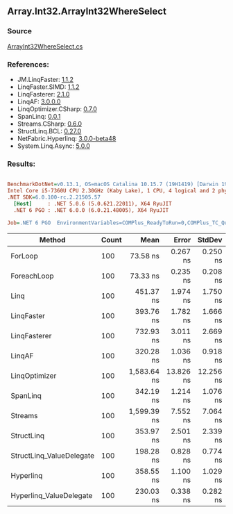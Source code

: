 ﻿## Array.Int32.ArrayInt32WhereSelect

### Source
[ArrayInt32WhereSelect.cs](../LinqBenchmarks/Array/Int32/ArrayInt32WhereSelect.cs)

### References:
- JM.LinqFaster: [1.1.2](https://www.nuget.org/packages/JM.LinqFaster/1.1.2)
- LinqFaster.SIMD: [1.1.2](https://www.nuget.org/packages/LinqFaster.SIMD/1.0.3)
- LinqFasterer: [2.1.0](https://www.nuget.org/packages/LinqFasterer/2.1.0)
- LinqAF: [3.0.0.0](https://www.nuget.org/packages/LinqAF/3.0.0.0)
- LinqOptimizer.CSharp: [0.7.0](https://www.nuget.org/packages/LinqOptimizer.CSharp/0.7.0)
- SpanLinq: [0.0.1](https://www.nuget.org/packages/SpanLinq/0.0.1)
- Streams.CSharp: [0.6.0](https://www.nuget.org/packages/Streams.CSharp/0.6.0)
- StructLinq.BCL: [0.27.0](https://www.nuget.org/packages/StructLinq/0.27.0)
- NetFabric.Hyperlinq: [3.0.0-beta48](https://www.nuget.org/packages/NetFabric.Hyperlinq/3.0.0-beta48)
- System.Linq.Async: [5.0.0](https://www.nuget.org/packages/System.Linq.Async/5.0.0)

### Results:
``` ini

BenchmarkDotNet=v0.13.1, OS=macOS Catalina 10.15.7 (19H1419) [Darwin 19.6.0]
Intel Core i5-7360U CPU 2.30GHz (Kaby Lake), 1 CPU, 4 logical and 2 physical cores
.NET SDK=6.0.100-rc.2.21505.57
  [Host]     : .NET 5.0.6 (5.0.621.22011), X64 RyuJIT
  .NET 6 PGO : .NET 6.0.0 (6.0.21.48005), X64 RyuJIT

Job=.NET 6 PGO  EnvironmentVariables=COMPlus_ReadyToRun=0,COMPlus_TC_QuickJitForLoops=1,COMPlus_TieredPGO=1  Runtime=.NET 6.0  

```
|                   Method | Count |        Mean |     Error |    StdDev |         Ratio | RatioSD |  Gen 0 | Allocated |
|------------------------- |------ |------------:|----------:|----------:|--------------:|--------:|-------:|----------:|
|                  ForLoop |   100 |    73.58 ns |  0.267 ns |  0.250 ns |      baseline |         |      - |         - |
|              ForeachLoop |   100 |    73.33 ns |  0.235 ns |  0.208 ns |  1.00x faster |   0.00x |      - |         - |
|                     Linq |   100 |   451.37 ns |  1.974 ns |  1.750 ns |  6.14x slower |   0.03x | 0.0496 |     104 B |
|               LinqFaster |   100 |   393.76 ns |  1.782 ns |  1.666 ns |  5.35x slower |   0.03x | 0.3171 |     664 B |
|             LinqFasterer |   100 |   732.93 ns |  3.011 ns |  2.669 ns |  9.96x slower |   0.06x | 0.4129 |     864 B |
|                   LinqAF |   100 |   320.28 ns |  1.036 ns |  0.918 ns |  4.35x slower |   0.02x |      - |         - |
|            LinqOptimizer |   100 | 1,583.64 ns | 13.826 ns | 12.256 ns | 21.52x slower |   0.14x | 4.1485 |   8,682 B |
|                 SpanLinq |   100 |   342.19 ns |  1.214 ns |  1.076 ns |  4.65x slower |   0.02x |      - |         - |
|                  Streams |   100 | 1,599.39 ns |  7.552 ns |  7.064 ns | 21.74x slower |   0.13x | 0.3510 |     736 B |
|               StructLinq |   100 |   353.97 ns |  2.501 ns |  2.339 ns |  4.81x slower |   0.04x | 0.0305 |      64 B |
| StructLinq_ValueDelegate |   100 |   198.28 ns |  0.828 ns |  0.774 ns |  2.69x slower |   0.02x |      - |         - |
|                Hyperlinq |   100 |   358.55 ns |  1.100 ns |  1.029 ns |  4.87x slower |   0.02x |      - |         - |
|  Hyperlinq_ValueDelegate |   100 |   230.03 ns |  0.338 ns |  0.282 ns |  3.13x slower |   0.01x |      - |         - |
